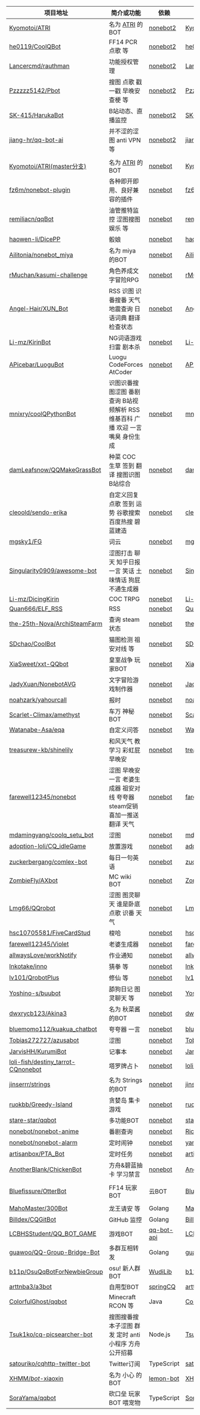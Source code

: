 

| 项目地址                                                     | 简介或功能                                                   | 依赖                                                         | 核心作者                                              |
| ------------------------------------------------------------ | ------------------------------------------------------------ | ------------------------------------------------------------ | ----------------------------------------------------- |
| [Kyomotoi/ATRI](https://github.com/Kyomotoi/ATRI)            | 名为 [ATRI](https://atri-mdm.com/) 的BOT                     | [nonebot2](https://github.com/nonebot/nonebot2)              | [Kyomotoi](https://github.com/Kyomotoi)               |
| [he0119/CoolQBot](https://github.com/he0119/CoolQBot)        | FF14 PCR 点歌 等                                             | [nonebot2](https://github.com/nonebot/nonebot2)              | [he0119](https://github.com/he0119)                   |
| [Lancercmd/rauthman](https://github.com/Lancercmd/nonebot_plugin_rauthman) | 功能授权管理                                                 | [nonebot2](https://github.com/nonebot/nonebot2)              | [Lancercmd](https://github.com/Lancercmd)             |
| [Pzzzzz5142/Pbot](https://github.com/Pzzzzz5142/Pbot)        | 搜图 点歌 戳一戳 早晚安 查梗 等                              | [nonebot2](https://github.com/nonebot/nonebot2)              | [Pzzzzz5142](https://github.com/Pzzzzz5142)           |
| [SK-415/HarukaBot](https://github.com/SK-415/HarukaBot)      | B站动态、直播监控                                            | [nonebot2](https://github.com/nonebot/nonebot2)              | [SK-415](https://github.com/SK-415)                   |
| [jiang-hr/qq-bot-ai](https://github.com/jiang-hr/qq-bot-ai)  | 并不涩的涩图 anti VPN 等                                     | [nonebot2](https://github.com/nonebot/nonebot2)              | [jiang-hr](https://github.com/jiang-hr)               |
|                                                              |                                                              |                                                              |                                                       |
| [Kyomotoi/ATRI(master分支)](https://github.com/Kyomotoi/ATRI/tree/master) | 名为 [ATRI](https://atri-mdm.com/) 的BOT                     | [nonebot](https://github.com/nonebot/nonebot)                | [Kyomotoi](https://github.com/Kyomotoi)               |
| [fz6m/nonebot-plugin](https://github.com/fz6m/nonebot-plugin) | 各种即开即用、良好兼容的插件                                 | [nonebot](https://github.com/nonebot/nonebot)                | [fz6m](https://github.com/fz6m)                       |
| [remiliacn/qqBot](https://github.com/remiliacn/qqBot)        | 油管推特监控 涩图搜图 娱乐 等                                | [nonebot](https://github.com/nonebot/nonebot)                | [remiliacn](https://github.com/remiliacn)             |
| [haowen-li/DicePP](https://github.com/haowen-li/DicePP)      | 骰娘                                                         | [nonebot](https://github.com/nonebot/nonebot)                | [haowen-li](https://github.com/haowen-li)             |
| [Ailitonia/nonebot_miya](https://github.com/Ailitonia/nonebot_miya) | 名为 miya 的BOT                                              | [nonebot](https://github.com/nonebot/nonebot)                | [Ailitonia](https://github.com/Ailitonia)             |
| [rMuchan/kasumi-challenge](https://github.com/rMuchan/kasumi-challenge) | 角色养成文字冒险RPG                                          | [nonebot](https://github.com/nonebot/nonebot)                | [rMuchan](https://github.com/rMuchan)                 |
| [Angel-Hair/XUN_Bot](https://github.com/Angel-Hair/XUN_Bot)  | RSS 识图 识番搜番 天气地震查询 日语词典 翻译 检查状态        | [nonebot](https://github.com/nonebot/nonebot)                | [Angel-Hair](https://github.com/Angel-Hair)           |
| [Li-mz/KirinBot](https://github.com/Li-mz/KirinBot)          | NG词语游戏 扫雷 剧本杀                                       | [nonebot](https://github.com/nonebot/nonebot)                | [Li-mz](https://github.com/Li-mz)                     |
| [APicebar/LuoguBot](https://github.com/APicebar/LuoguBot)    | Luogu CodeForces AtCoder                                     | [nonebot](https://github.com/nonebot/nonebot)                | [APicebar](https://github.com/APicebar)               |
| [mnixry/coolQPythonBot](https://github.com/mnixry/coolQPythonBot) | 识图识番搜图涩图 番剧查询 B站视频解析 RSS 维基百科 广播 欢迎 一言 嘴臭 身份生成 | [nonebot](https://github.com/nonebot/nonebot)                | [mnixry](https://github.com/mnixry)                   |
| [damLeafsnow/QQMakeGrassBot](https://github.com/damLeafsnow/QQMakeGrassBot) | 种菜 COC 生草 签到 翻译 搜图识图 B站综合                     | [nonebot](https://github.com/nonebot/nonebot)                | [damLeafsnow](https://github.com/damLeafsnow)         |
| [cleoold/sendo-erika](https://github.com/cleoold/sendo-erika) | 自定义回复 点歌 签到 运势 谷歌搜索 百度热搜 碧蓝建造         | [nonebot](https://github.com/nonebot/nonebot)                | [cleoold](https://github.com/cleoold)                 |
| [mgsky1/FG](https://github.com/mgsky1/FG)                    | 词云                                                         | [nonebot](https://github.com/nonebot/nonebot)                | [mgsky1](https://github.com/mgsky1)                   |
| [Singularity0909/awesome-bot](https://github.com/Singularity0909/awesome-bot) | 涩图打击 聊天 知乎日报 一言 笑话 土味情话 狗屁不通生成器     | [nonebot](https://github.com/nonebot/nonebot)                | [Singularity0909](https://github.com/Singularity0909) |
| [Li-mz/DicingKirin](https://github.com/Li-mz/DicingKirin)    | COC TRPG                                                     | [nonebot](https://github.com/nonebot/nonebot)                | [Li-mz](https://github.com/Li-mz)                     |
| [Quan666/ELF_RSS](https://github.com/Quan666/ELF_RSS)        | RSS                                                          | [nonebot](https://github.com/nonebot/nonebot)                | [Quan666](https://github.com/Quan666)                 |
| [the-25th-Nova/ArchiSteamFarm](https://github.com/the-25th-Nova/ArchiSteamFarm-Nonebot) | 查询 steam 状态                                              | [nonebot](https://github.com/nonebot/nonebot)                | [the-25th-Nova](https://github.com/the-25th-Nova)     |
| [SDchao/CoolBot](https://github.com/SDchao/CoolBot)          | 猫图检测 祖安对线 等                                         | [nonebot](https://github.com/nonebot/nonebot)                | [SDchao](https://github.com/SDchao)                   |
| [XiaSweet/xxt-QQbot](https://github.com/XiaSweet/xxt-QQbot)  | 皇室战争 玩家BOT                                             | [nonebot](https://github.com/nonebot/nonebot)                | [XiaSweet](https://github.com/XiaSweet)               |
| [JadyXuan/NonebotAVG](https://github.com/JadyXuan/NonebotAVG) | 文字冒险游戏制作器                                           | [nonebot](https://github.com/nonebot/nonebot)                | [JadyXuan](https://github.com/JadyXuan)               |
| [noahzark/yahourcall](https://github.com/noahzark/yahourcall) | 报时                                                         | [nonebot](https://github.com/nonebot/nonebot)                | [noahzark](https://github.com/noahzark)               |
| [Scarlet-Climax/amethyst](https://github.com/Scarlet-Climax/nonebot-amethyst) | 车万 神秘BOT                                                 | [nonebot](https://github.com/nonebot/nonebot)                | [Scarlet-Climax](https://github.com/Scarlet-Climax)   |
| [Watanabe-Asa/eqa](https://github.com/Watanabe-Asa/eqa)      | 自定义问答                                                   | [nonebot](https://github.com/nonebot/nonebot)                | [Watanabe-Asa](https://github.com/Watanabe-Asa)       |
| [treasurew-kb/shinelily](https://github.com/treasurew-kb/shinelily) | 和风天气 教学习 彩虹屁 早晚安                                | [nonebot](https://github.com/nonebot/nonebot)                | [treasurew-kb](https://github.com/treasurew-kb)       |
| [farewell12345/nonebot](https://github.com/farewell12345/nonebot) | 涩图 早晚安 一言 老婆生成器 祖安对线 夸夸器 steam促销 喜加一推送 翻译 天气 | [nonebot](https://github.com/nonebot/nonebot)                | [farewell12345](https://github.com/farewell12345)     |
| [mdamingyang/coolq_setu_bot](https://github.com/mdamingyang/coolq_setu_bot) | 涩图                                                         | [nonebot](https://github.com/nonebot/nonebot)                | [mdamingyang](https://github.com/mdamingyang)         |
| [adoption-loli/CQ_idleGame](https://github.com/adoption-loli/CQ_idleGame) | 放置游戏                                                     | [nonebot](https://github.com/nonebot/nonebot)                | [adoption-loli](https://github.com/adoption-loli)     |
| [zuckerbergang/comlex-bot](https://github.com/zuckerbergang/comlex-bot) | 每日一句英语                                                 | [nonebot](https://github.com/nonebot/nonebot)                | [zuckerbergang](https://github.com/zuckerbergang)     |
| [ZombieFly/AXbot](https://github.com/ZombieFly/AXbot)        | MC wiki BOT                                                  | [nonebot](https://github.com/nonebot/nonebot)                | [ZombieFly](https://github.com/ZombieFly)             |
| [Lmg66/QQrobot](https://github.com/Lmg66/QQrobot)            | 涩图 图灵聊天 谁是卧底 点歌 识番 天气                        | [nonebot](https://github.com/nonebot/nonebot)                | [Lmg66](https://github.com/Lmg66)                     |
| [hsc10705581/FiveCardStud](https://github.com/hsc10705581/FiveCardStud) | 梭哈                                                         | [nonebot](https://github.com/nonebot/nonebot)                | [hsc10705581](https://github.com/hsc10705581)         |
| [farewell12345/Violet](https://github.com/farewell12345/Violet) | 老婆生成器                                                   | [nonebot](https://github.com/nonebot/nonebot)                | [farewell12345](https://github.com/farewell12345)     |
| [allwaysLove/workNotify](https://github.com/allwaysLove/CourseworkNotificationRobot) | 作业通知                                                     | [nonebot](https://github.com/nonebot/nonebot)                | [allwaysLove](https://github.com/allwaysLove)         |
| [Inkotake/inno](https://github.com/Inkotake/inno)            | 猜拳 等                                                      | [nonebot](https://github.com/nonebot/nonebot)                | [Inkotake](https://github.com/Inkotake)               |
| [lv101/QrobotPlus](https://github.com/lv101/QrobotPlus)      | 修仙 等                                                      | [nonebot](https://github.com/nonebot/nonebot)                | [lv101](https://github.com/lv101)                     |
| [Yoshino-s/buubot](https://github.com/Yoshino-s/buubot)      | 舔狗日记 图灵聊天 等                                         | [nonebot](https://github.com/nonebot/nonebot)                | [Yoshino-s](https://github.com/Yoshino-s)             |
| [dwxrycb123/Akina3](https://github.com/dwxrycb123/Akina3)    | 名为 秋菜酱 的BOT                                            | [nonebot](https://github.com/nonebot/nonebot)                | [dwxrycb123](https://github.com/dwxrycb123)           |
| [bluemomo112/kuakua_chatbot](https://github.com/bluemomo112/Nonebot_based_kuakua_chatbot) | 夸夸器 一言                                                  | [nonebot](https://github.com/nonebot/nonebot)                | [bluemomo112](https://github.com/bluemomo112)         |
| [Tobias272727/azusabot](https://github.com/Tobias272727/azusabot) | 涩图                                                         | [nonebot](https://github.com/nonebot/nonebot)                | [Tobias272727](https://github.com/Tobias272727)       |
| [JarvisHH/KurumiBot](https://github.com/JarvisHH/KurumiBot)  | 记事本                                                       | [nonebot](https://github.com/nonebot/nonebot)                | [JarvisHH](https://github.com/JarvisHH)               |
| [loli-fish/destiny_tarrot-CQnonebot](https://github.com/loli-fish/destiny_tarrot-CQnonebot) | 塔罗牌占卜                                                   | [nonebot](https://github.com/nonebot/nonebot)                | [loli-fish](https://github.com/loli-fish)             |
| [jinserrr/strings](https://github.com/jinserrr/strings)      | 名为 Strings 的BOT                                           | [nonebot](https://github.com/nonebot/nonebot)                | [jinserrr](https://github.com/jinserrr)               |
| [ruokbb/Greedy-Island](https://github.com/ruokbb/Greedy-Island) | 贪婪岛 集卡游戏                                              | [nonebot](https://github.com/nonebot/nonebot)                | [ruokbb](https://github.com/ruokbb)                   |
| [stare-star/qqbot](https://github.com/stare-star/qqbot)      | 多功能BOT                                                    | [nonebot](https://github.com/nonebot/nonebot)                | [stare-star](https://github.com/stare-star)           |
| [nonebot/nonebot-anime](https://github.com/nonebot/nonebot-anime) | 番剧查询                                                     | [nonebot](https://github.com/nonebot/nonebot)                | [Richard Chien](https://github.com/richardchien)      |
| [nonebot/nonebot-alarm](https://github.com/nonebot/nonebot-alarm) | 定时闹钟                                                     | [nonebot](https://github.com/nonebot/nonebot)                | [yanyongyu](https://github.com/yanyongyu)             |
| [artisanbox/PTA_Bot](https://github.com/artisanbox/PTA_Bot)  | 定时任务                                                     | [nonebot](https://github.com/nonebot/nonebot)                | [artisanbox](https://github.com/artisanbox)           |
| [AnotherBlank/ChickenBot](https://github.com/AnotherBlank/ChickenBot) | 方舟&碧蓝抽卡 学习禁言                                       | [nonebot](https://github.com/nonebot/nonebot)                | [AnotherBlank](https://github.com/AnotherBlank)       |
|                                                              |                                                              |                                                              |                                                       |
| [Bluefissure/OtterBot](https://github.com/Bluefissure/OtterBot) | FF14 玩家BOT                                                 | 云BOT                                                        | [Bluefissure](https://github.com/Bluefissure)         |
|                                                              |                                                              |                                                              |                                                       |
| [MahoMaster/300Bot](https://github.com/MahoMaster/300Bot)    | 龙王请安 等                                                  | Golang                                                       | [MahoMaster](https://github.com/MahoMaster)           |
| [Billdex/CQGitBot](https://github.com/Billdex/CQGitBot)      | GitHub 监控                                                  | Golang                                                       | [Billdex](https://github.com/Billdex)                 |
| [LCBHSStudent/QQ_BOT_GAME](https://github.com/LCBHSStudent/QQ_BOT_GAME) | 游戏BOT                                                      | [qq-bot-api](https://github.com/catsworld/qq-bot-api)        | [LCBHSStudent](https://github.com/LCBHSStudent)       |
| [guawoo/QQ-Group-Bridge-Bot](https://github.com/guawoo/QQ-Group-Bridge-Bot) | 多群互相转发                                                 | Golang                                                       | [guawoo](https://github.com/guawoo)                   |
| [b11p/OsuQqBotForNewbieGroup](https://github.com/b11p/OsuQqBotForNewbieGroup) | osu! 新人群 BOT                                              | [WudiLib](https://github.com/int-and-his-friends/Sisters.WudiLib) | [b11p](https://github.com/b11p)                       |
| [arttnba3/a3bot](https://github.com/arttnba3/a3bot)          | 自用型BOT                                                    | [springCQ](https://github.com/lz1998/Spring-CQ)              | [arttnba3](https://github.com/arttnba3)               |
| [ColorfulGhost/qqbot](https://github.com/ColorfulGhost/qqbot) | Minecraft RCON 等                                            | Java                                                         | [ColorfulGhost](https://github.com/ColorfulGhost)     |
| [Tsuk1ko/cq-picsearcher-bot](https://github.com/Tsuk1ko/cq-picsearcher-bot) | 搜图搜番搜本子涩图 群发 定时 anti小程序 方舟公开招募         | Node.js                                                      | [Tsuk1ko](https://github.com/Tsuk1ko)                 |
| [satouriko/cqhttp-twitter-bot](https://github.com/satouriko/cqhttp-twitter-bot) | Twitter订阅                                                  | TypeScript                                                   | [satouriko](https://github.com/satouriko)             |
| [XHMM/*bot*-xiaoxin](https://github.com/XHMM/bot-xiaoxin)    | 名为 小心 的BOT                                              | [lemon-bot](https://github.com/XHMM/lemon-bot)               | [XHMM](https://github.com/XHMM)                       |
| [SoraYama/qqbot](https://github.com/SoraYama/qqbot)          | 砍口垒 玩家BOT 喂宠物                                        | TypeScript                                                   | [SoraYama](https://github.com/SoraYama)               |

